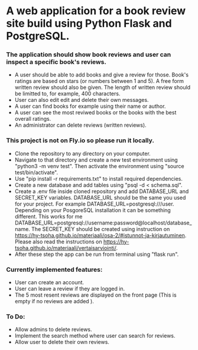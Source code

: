 # A web application for a book review site build using Python Flask and PostgreSQL. 
### The application should show book reviews and user can inspect a specific book's reviews. 
- A user should be able to add books and give a review for those. Book's ratings are based on stars (or numbers between 1 and 5). A free form written review should also be given. The length of written review should be limitted to, for example, 400 characters. 
- User can also edit edit and delete their own messages.  
- A user can find books for example using their name or author.
- A user can see the most reviwed books or the books with the best overall ratings.
- An administrator can delete reviews (written reviews).

### This project is not on Fly.io so please run it locally.
- Clone the repository to any directory on your computer.
- Navigate to that directory and create a new test environment using "python3 -m venv test". Then activate the environment using "source test/bin/activate".
- Use "pip install -r requirements.txt" to install required dependencies.
- Create a new database and add tables using "psql -d <tietokannan-nimi> < schema.sql".
- Create a .env file inside cloned repository and add DATABASE_URL and SECRET_KEY variables. DATABASE_URL should be the same you used for your project. For example DATABASE_URL=postgresql:///user. Depending on your PosgoreSQL installation it can be something different. This works for me DATABASE_URL=postgresql://username:password@localhost/database_name. The SECRET_KEY should be created using instruction on https://hy-tsoha.github.io/materiaali/osa-2/#istunnot-ja-kirjautuminen. Please also read the instructions on https://hy-tsoha.github.io/materiaali/vertaisarviointi/.
- After these step the app can be run from terminal using "flask run".

### Currently implemented features:
- User can create an account.
- User can leave a review if they are logged in.
- The 5 most resent reviews are displayed on the front page (This is empty if no reviews are added ).

### To Do:
- Allow admins to delete reviews.
- Implement the search method where user can search for reviews.
- Allow user to delete their own reviews. 
